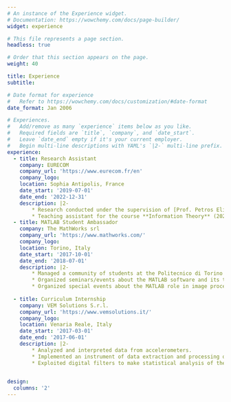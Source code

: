 ```yaml
---
# An instance of the Experience widget.
# Documentation: https://wowchemy.com/docs/page-builder/
widget: experience

# This file represents a page section.
headless: true

# Order that this section appears on the page.
weight: 40

title: Experience
subtitle:

# Date format for experience
#   Refer to https://wowchemy.com/docs/customization/#date-format
date_format: Jan 2006

# Experiences.
#   Add/remove as many `experience` items below as you like.
#   Required fields are `title`, `company`, and `date_start`.
#   Leave `date_end` empty if it's your current employer.
#   Begin multi-line descriptions with YAML's `|2-` multi-line prefix.
experience:
  - title: Research Assistant
    company: EURECOM
    company_url: 'https://www.eurecom.fr/en'
    company_logo: 
    location: Sophia Antipolis, France
    date_start: '2019-07-01'
    date_end: '2022-12-31'
    description: |2-
        * Research conducted under the supervision of [Prof. Petros Elia](https://www.eurecom.fr/en/people/elia-petros) and supported by the European Research Council (ERC) through the EU Horizon 2020 Research and Innovation Program under Grant 725939 (Project DUALITY).
        * Teaching assistant for the course **Information Theory** (2021), for the semester project **6G Communications for Virtual Reality Networks** (2022).
  - title: MATLAB Student Ambassador
    company: The MathWorks srl
    company_url: 'https://www.mathworks.com/'
    company_logo: 
    location: Torino, Italy
    date_start: '2017-10-01'
    date_end: '2018-07-01'
    description: |2-
        * Managed a community of students at the Politecnico di Torino through a Facebook group.
        * Organized seminars/events about the MATLAB software and its toolboxes;
        * Organized special events about the MATLAB role in image processing applications and in linear algebra field.
        
  - title: Curriculum Internship
    company: VEM Solutions S.r.l.
    company_url: 'https://www.vemsolutions.it/'
    company_logo:
    location: Venaria Reale, Italy
    date_start: '2017-03-01'
    date_end: '2017-06-01'
    description: |2-
        * Analyzed and interpreted data from accelerometers.
        * Implemented an instrument of data extraction and processing of binary files in C# with the Visual Studio environment.
        * Exploited digital filters to make statistical analysis of the extracted data with the developed application.
        

design:
  columns: '2'
---
```

